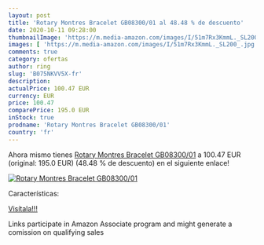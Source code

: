 ```yaml
---
layout: post
title: 'Rotary Montres Bracelet GB08300/01 al 48.48 % de descuento'
date: 2020-10-11 09:28:00
thumbnailImage: 'https://m.media-amazon.com/images/I/51m7Rx3KmmL._SL200_.jpg'
images: [ 'https://m.media-amazon.com/images/I/51m7Rx3KmmL._SL200_.jpg' ]
comments: true
category: ofertas
author: ring
slug: 'B075NKVV5X-fr'
description:
actualPrice: 100.47 EUR
currency: EUR
price: 100.47
comparePrice: 195.0 EUR
inStock: true
prodname: 'Rotary Montres Bracelet GB08300/01'
country: 'fr'
---
```


Ahora mismo tienes [Rotary Montres Bracelet GB08300/01](https://www.amazon.fr/dp/B075NKVV5X/?tag=tolees0d-21) a 100.47 EUR (original: 195.0 EUR) (48.48 %  de descuento) en el siguiente enlace!

[![Rotary Montres Bracelet GB08300/01](https://m.media-amazon.com/images/I/51m7Rx3KmmL._SL200_.jpg)](https://www.amazon.fr/dp/B075NKVV5X/?tag=tolees0d-21)

Características:


[Visítala!!!](https://www.amazon.fr/dp/B075NKVV5X/?tag=tolees0d-21)

Links participate in Amazon Associate program and might generate a comission on qualifying sales

